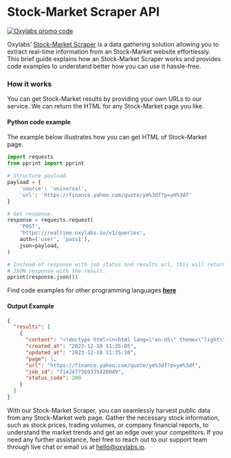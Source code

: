 # Stock-Market Scraper API

[![Oxylabs promo code](https://user-images.githubusercontent.com/129506779/250792357-8289e25e-9c36-4dc0-a5e2-2706db797bb5.png)](https://oxylabs.go2cloud.org/aff_c?offer_id=7&aff_id=877&url_id=112)

Oxylabs’ [Stock-Market Scraper](https://oxylabs.io/products/scraper-api/web/stock-market-scraper?utm_source=github&utm_medium=repositories&utm_campaign=product) is a data gathering solution allowing you to extract real-time information from an Stock-Market website effortlessly. This brief guide explains how an Stock-Market Scraper works and provides code examples to understand better how you can use it hassle-free.

### How it works

You can get Stock-Market results by providing your own URLs to our service. We can return the HTML for any Stock-Market page you like.

#### Python code example

The example below illustrates how you can get HTML of Stock-Market page.

```python
import requests
from pprint import pprint

# Structure payload.
payload = {
    'source': 'universal',
    'url': 'https://finance.yahoo.com/quote/ym%3df?p=ym%3df'
}

# Get response.
response = requests.request(
    'POST',
    'https://realtime.oxylabs.io/v1/queries',
    auth=('user', 'pass1'),
    json=payload,
)

# Instead of response with job status and results url, this will return the
# JSON response with the result.
pprint(response.json())
```
Find code examples for other programming languages [**here**](https://github.com/oxylabs/stock-market-scraper/tree/main/code%20examples)

#### Output Example
```json
{
  "results": [
    {
      "content": "<!doctype html>\n<html lang=\"en-US\" theme=\"light\"  data-color-scheme=\"light\" class=\"desktop neo-green ... </html>",
      "created_at": "2023-12-18 11:35:05",
      "updated_at": "2023-12-18 11:35:10",
      "page": 1,
      "url": "https://finance.yahoo.com/quote/ym%3df?p=ym%3df",
      "job_id": "7142477369335426049",
      "status_code": 200
    }
  ]
}
```
With our Stock-Market Scraper, you can seamlessly harvest public data from any Stock-Market web page. Gather the necessary stock information, such as stock prices, trading volumes, or company financial reports, to understand the market trends and get an edge over your competitors. If you need any further assistance, feel free to reach out to our support team through live chat or email us at hello@oxylabs.io.